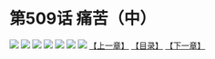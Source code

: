# 第509话 痛苦（中）
![](https://mhpic.xiaomingtaiji.net/comic/D/斗破苍穹拆分版/509话/1.jpg-zymk.middle.webp)
![](https://mhpic.xiaomingtaiji.net/comic/D/斗破苍穹拆分版/509话/2.jpg-zymk.middle.webp)
![](https://mhpic.xiaomingtaiji.net/comic/D/斗破苍穹拆分版/509话/3.jpg-zymk.middle.webp)
![](https://mhpic.xiaomingtaiji.net/comic/D/斗破苍穹拆分版/509话/4.jpg-zymk.middle.webp)
![](https://mhpic.xiaomingtaiji.net/comic/D/斗破苍穹拆分版/509话/5.jpg-zymk.middle.webp)
![](https://mhpic.xiaomingtaiji.net/comic/D/斗破苍穹拆分版/509话/6.jpg-zymk.middle.webp)
![](https://mhpic.xiaomingtaiji.net/comic/D/斗破苍穹拆分版/509话/7.jpg-zymk.middle.webp)
[【上一章】](./508.md)
[【目录】](./README.md)
[【下一章】](./510.md)
